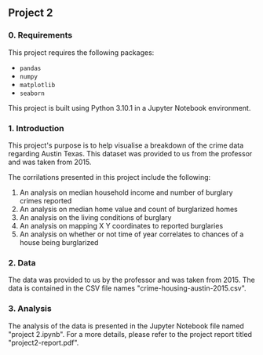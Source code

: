 ## Project 2

### 0. Requirements
This project requires the following packages:
- `pandas`
- `numpy`
- `matplotlib`
- `seaborn`

This project is built using Python 3.10.1 in a Jupyter Notebook environment.

### 1. Introduction
This project's purpose is to help visualise a breakdown of the crime data regarding Austin Texas. This dataset was provided to us from the professor and was taken from 2015.

The corrilations presented in this project include the following:
1. An analysis on median household income and number of burglary crimes reported
2. An analysis on median home value and count of burglarized homes
3. An analysis on the living conditions of burglary 
4. An analysis on mapping X Y coordinates to reported burglaries
5. An analysis on whether or not time of year correlates to chances of a house being burglarized

### 2. Data
The data was provided to us by the professor and was taken from 2015. The data is contained in the CSV file names "crime-housing-austin-2015.csv".

### 3. Analysis
The analysis of the data is presented in the Jupyter Notebook file named "project 2.ipynb". For a more details, please refer to the project report titled "project2-report.pdf".
